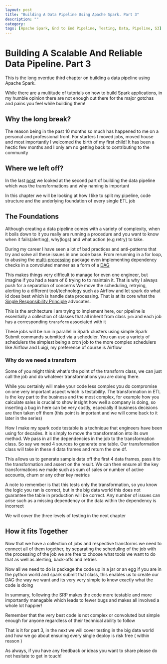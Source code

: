 ```yaml
---
layout: post
title: "Building A Data Pipeline Using Apache Spark. Part 3"
description: ""
category:
tags: [Apache Spark, End to End Pipeline, Testing, Data, Pipeline, S3]
---
```


# Building A Scalable And Reliable Data Pipeline. Part 3
This is the long overdue third chapter on building a data pipeline using Apache Spark.

While there are a multitude of tutorials on how to build Spark applications, in my humble opinion there are not enough out there for the major gotchas and pains you feel while building them!

## Why the long break?
The reason being in the past 10 months so much has happened to me on a personal and professional front. For starters I moved jobs, moved house and most importantly I welcomed the birth of my first child! It has been a hectic few months and I only am no getting back to contributing to the community


## Where we left off?
In the last [post](https://samelamin.github.io/2017/04/27/Building-A-Datapipeline-part1/) we looked at the second part of building the data pipeline which was the transformations  and why naming is important


In this chapter we will be looking at how I like to split my pipeline, code structure and the underlying foundation of every single ETL job


## The Foundations

Although creating a data pipeline comes with a variety of complexity, when  it boils down to it you really are running a procedure and you want to know when it fails(alerting), why(logs) and what action (e.g retry) to take.

During my career I have seen a lot of bad practices and anti-patterns that try and solve all these issues in one code base. From rerunning in a for loop, to abusing the [multi-processing](https://docs.python.org/3.4/library/multiprocessing.html?highlight=process) package even implementing dependency checks in a convoluted manner as a form of a [DAG](https://en.wikipedia.org/wiki/Directed_acyclic_graph)

This makes things very difficult to manage for even one engineer, but imagine if you had a team of 6 trying to to maintain it. That is why I always push for a separation of concerns We move the scheduling, retrying, alerting to a different tool/technology such as Airflow and let spark do what id does best which is handle data processing. That is at its core what the [Single Responsibility Principle](https://en.wikipedia.org/wiki/Single_responsibility_principle) advocates.

This is the architecture I am trying to implement here, our pipeline is essentially a collection of classes that all inherit from class `job` and each job has a corresponding `transform` associated with it

These jobs will be run in parallel in Spark clusters using simple Spark Submit commands submitted via a scheduler. You can use a variety of schedulers the simplest being a cron job to the more complex schedulers like Airflow and Luigi, my preference of course is Airflow


### Why do we need a transform

Some of you might think what's the point of the transform class, we can just call the job and do whatever transformations you are doing there.

While you certainly will make your code less complex you do compromise on one very important aspect which is testability. The transformation in ETL is the key part to the business and the most complex, for example how you calculate sales is crucial to show insight how well a company is doing, so inserting a bug in here can be very costly, especially if business decisions are then taken off them (this point is important and we will come back to it later in the series)



How I make my spark code testable is a technique that engineers have been using for decades. It is simply to move the transformation into its own method. We pass in all the dependencies in the job to the transformation class. So say we need 4 sources to generate one table. Our transformation class will take in these 4 data frames and return the one df.

This allows us to generate sample data off the first 4 data frames, pass it to the transformation and assert on the result. We can then ensure all the key transformations we made such as sum of sales or number of active accounts, churn or any other key metrics

A note to remember is that this tests only the transformation, so you know the logic you ran is correct, but in the big data world this does not guarantee the table in production will be correct. Any number of issues can arise such as a missing dependency or the data within the dependency is incorrect

We will cover the three levels of testing in the next chapter

## How it fits Together
Now that we have a collection of jobs and respective transforms we need to connect all of them together, by separating the scheduling of the job with the processing of the job we are free to choose what tools we want to do that as well as alerting, back-offs and retries


Now all we need to do is package the code up in a jar or an egg if you are in the python world and spark submit that class, this enables us to create our DAG the way we want and its very very simple to know exactly what the code is doing


In summary, following the SRP makes the code more testable and more importantly managable which leads to fewer bugs and makes all involved a whole lot happier!

Remember that the very best code is not complex or convoluted but simple enough for anyone regardless of their technical ability to follow


That is it for part 3, in the next we will cover testing in the big data world and how we go about ensuring every single deploy is risk free ( within reason )


 As always, if you have any feedback or ideas you want to share please do not hesitate to get in touch!
